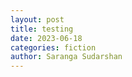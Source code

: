 ```yaml
---
layout: post
title: testing
date: 2023-06-18
categories: fiction
author: Saranga Sudarshan
---
```


<!-- <div style="width: 500px;"><canvas id="dimensions"></canvas></div><br/> -->
<div style="width: 800px;"><canvas id="graph" height="350" width="580"></canvas></div>

<!-- <script type="module" src="dimensions.js"></script> -->
<script>
  const data = [
    { year: 2010, count: 10 },
    { year: 2011, count: 20 },
    { year: 2012, count: 15 },
    { year: 2013, count: 25 },
    { year: 2014, count: 22 },
    { year: 2015, count: 30 },
    { year: 2016, count: 28 },
  ];
  var chrt = document.getElementById('acquisitions');
  var graph = new Chart(chrt
    ,
    {
      type: 'bar',
      data: {
        labels: data.map(row => row.year),
        datasets: [
          {
            label: 'Acquisitions by year',
            data: data.map(row => row.count)
          }
        ]
      }
    }
  );
</script>
